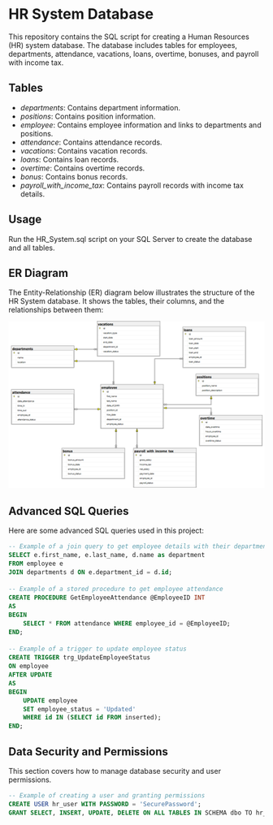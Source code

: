 # HR System Database

This repository contains the SQL script for creating a Human Resources (HR) system database. The database includes tables for employees, departments, attendance, vacations, loans, overtime, bonuses, and payroll with income tax.

## Tables

- *departments*: Contains department information.
- *positions*: Contains position information.
- *employee*: Contains employee information and links to departments and positions.
- *attendance*: Contains attendance records.
- *vacations*: Contains vacation records.
- *loans*: Contains loan records.
- *overtime*: Contains overtime records.
- *bonus*: Contains bonus records.
- *payroll_with_income_tax*: Contains payroll records with income tax details.

## Usage

Run the HR_System.sql script on your SQL Server to create the database and all tables.

## ER Diagram

The Entity-Relationship (ER) diagram below illustrates the structure of the HR System database. It shows the tables, their columns, and the relationships between them:

![ER Diagram](https://github.com/Areej20025/HR_DataBase/blob/main/HR%20Entity%20Relationship%20Diagram.png)

## Advanced SQL Queries

Here are some advanced SQL queries used in this project:

```sql
-- Example of a join query to get employee details with their department
SELECT e.first_name, e.last_name, d.name as department
FROM employee e
JOIN departments d ON e.department_id = d.id;

-- Example of a stored procedure to get employee attendance
CREATE PROCEDURE GetEmployeeAttendance @EmployeeID INT
AS
BEGIN
    SELECT * FROM attendance WHERE employee_id = @EmployeeID;
END;

-- Example of a trigger to update employee status
CREATE TRIGGER trg_UpdateEmployeeStatus
ON employee
AFTER UPDATE
AS
BEGIN
    UPDATE employee
    SET employee_status = 'Updated'
    WHERE id IN (SELECT id FROM inserted);
END;
```
## Data Security and Permissions

This section covers how to manage database security and user permissions.
```sql
-- Example of creating a user and granting permissions
CREATE USER hr_user WITH PASSWORD = 'SecurePassword';
GRANT SELECT, INSERT, UPDATE, DELETE ON ALL TABLES IN SCHEMA dbo TO hr_user;
